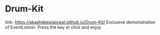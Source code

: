 # Drum-Kit
link- https://akashdeepjaiswal.github.io/Drum-Kit/
Exclusive demonstration of EventListner. Press the key or click and enjoy
